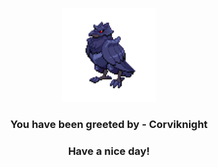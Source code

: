 <p align="center">
    <img src="https://raw.githubusercontent.com/PokeAPI/sprites/master/sprites/pokemon/823.png" width="150" height="150">
</p>
<h3 align="center">You have been greeted by - <b>Corviknight</b></h3>
<h3 align="center">Have a nice day!</h3>
